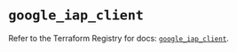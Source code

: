 # `google_iap_client`

Refer to the Terraform Registry for docs: [`google_iap_client`](https://registry.terraform.io/providers/hashicorp/google-beta/6.43.0/docs/resources/google_iap_client).
